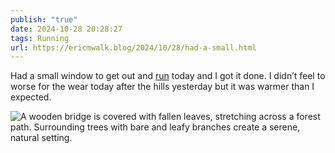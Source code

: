 ```yaml
---
publish: "true"
date: 2024-10-28 20:28:27
tags: Running
url: https://ericmwalk.blog/2024/10/28/had-a-small.html
---
```


Had a small window to get out and [run](https://strava.com/activities/12766993864) today and I got it done. I didn’t feel to worse for the wear today after the hills yesterday but it was warmer than I expected.

![A wooden bridge is covered with fallen leaves, stretching across a forest path. Surrounding trees with bare and leafy branches create a serene, natural setting.](https://ericmwalk.blog/uploads/2024/img-0608.jpeg)
